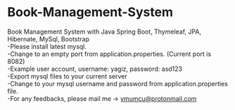 # Book-Management-System
Book Management System with Java Spring Boot, Thymeleaf, JPA, Hibernate, MySql, Bootstrap <br />
-Please install latest mysql. <br />
-Change to an empty port from application.properties. (Current port is 8082) <br />
-Example user account, username: yagiz, password: asd123 <br />
-Export mysql files to your current server <br />
-Change to your mysql username and password from application.properties file. <br />
-For any feedbacks, please mail me -> ymumcu@protonmail.com <br />

